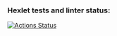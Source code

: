 ### Hexlet tests and linter status:
[![Actions Status](https://github.com/maximimby/js-algorithms-project-lvl1/workflows/hexlet-check/badge.svg)](https://github.com/maximimby/js-algorithms-project-lvl1/actions)